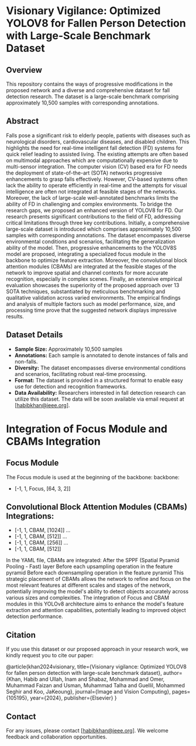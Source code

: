 # Visionary Vigilance: Optimized YOLOV8 for Fallen Person Detection with Large-Scale Benchmark Dataset
## Overview
This repository contains the ways of progressive modifications in the proposed network and a diverse and comprehensive dataset for fall detection research. The dataset is a large-scale benchmark comprising approximately 10,500 samples with corresponding annotations.
## Abstract
Falls pose a significant risk to elderly people, patients with diseases such as neurological disorders, cardiovascular diseases, and disabled children. This highlights the need for real-time intelligent fall detection (FD) systems for quick relief leading to assisted living. The existing attempts are often based on multimodal approaches which are computationally expensive due to multi-sensor integration. The computer vision (CV) based era for FD needs the deployment of state-of-the-art (SOTA) networks progressive enhancements to grasp falls effectively. However, CV-based systems often lack the ability to operate efficiently in real-time and the attempts for visual intelligence are often not integrated at feasible stages of the networks. Moreover, the lack of large-scale well-annotated benchmarks limits the ability of FD in challenging and complex environments. To bridge the research gaps, we proposed an enhanced version of YOLOV8 for FD. Our research presents significant contributions to the field of FD, addressing critical limitations through three key contributions. Initially, a comprehensive large-scale dataset is introduced which comprises approximately 10,500 samples with corresponding annotations. The dataset encompasses diverse environmental conditions and scenarios, facilitating the generalization ability of the model. Then, progressive enhancements to the YOLOV8S model are proposed, integrating a specialized focus module in the backbone to optimize feature extraction. Moreover, the convolutional block attention modules (CBAMs) are integrated at the feasible stages of the network to improve spatial and channel contexts for more accurate recognition, especially in complex scenes. Finally, an extensive empirical evaluation showcases the superiority of the proposed approach over 13 SOTA techniques, substantiated by meticulous benchmarking and qualitative validation across varied environments. The empirical findings and analysis of multiple factors such as model performance, size, and processing time prove that the suggested network displays impressive results. 

## Dataset Details
- **Sample Size:** Approximately 10,500 samples
- **Annotations:** Each sample is annotated to denote instances of falls and non-falls.
- **Diversity:** The dataset encompasses diverse environmental conditions and scenarios, facilitating robust real-time processing.
- **Format:** The dataset is provided in a structured format to enable easy use for detection and recognition frameworks.
- **Data Availability:** Researchers interested in fall detection research can utilize this dataset. The data will be soon available via email request at [habibkhan@ieee.org].
# Integration of Focus Module and CBAMs Integration
## Focus Module
The Focus module is used at the beginning of the backbone:
backbone:
  - [-1, 1, Focus, [64, 3, 2]]
## Convolutional Block Attention Modules (CBAMs) Integrations:

  - [-1, 1, CBAM, [1024]]
  ...
  - [-1, 1, CBAM, [512]]
  ...
  - [-1, 1, CBAM, [256]]
  ...
  - [-1, 1, CBAM, [512]]

In the YAML file, CBAMs are integrated:
After the SPPF (Spatial Pyramid Pooling - Fast) layer
Before each upsampling operation in the feature pyramid
Before each downsampling operation in the feature pyramid
This strategic placement of CBAMs allows the network to refine and focus on the most relevant features at different scales and stages of the network, potentially improving the model's ability to detect objects accurately across various sizes and complexities.
The integration of Focus and CBAM modules in this YOLOv8 architecture aims to enhance the model's feature extraction and attention capabilities, potentially leading to improved object detection performance.

## Citation
If you use this dataset or our proposed approach in your research work, we kindly request you to cite our paper:

@article{khan2024visionary,
  title={Visionary vigilance: Optimized YOLOV8 for fallen person detection with large-scale benchmark dataset},
  author={Khan, Habib and Ullah, Inam and Shabaz, Mohammad and Omer, Muhammad Faizan and Usman, Muhammad Talha and Guellil, Mohammed Seghir and Koo, JaKeoung},
  journal={Image and Vision Computing},
  pages={105195},
  year={2024},
  publisher={Elsevier}
}

## Contact
For any issues, please contact [habibkhan@ieee.org]. We welcome feedback and collaboration opportunities.
